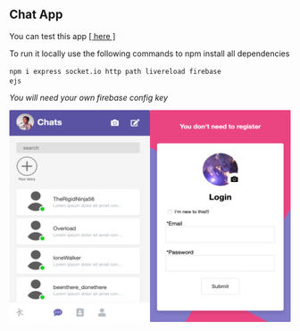 ## Chat App

You can test this app <a href="##">[ here ]</a>

To run it locally use the following commands to npm install all dependencies

<code>npm i express socket.io http path livereload firebase ejs</code>

<i>You will need your  own firebase config key</i>


<img src="Chat_app.png">
